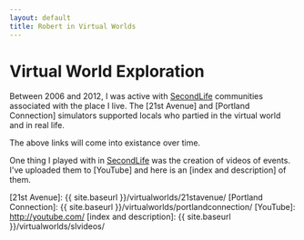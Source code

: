 ```yaml
---
layout: default
title: Robert in Virtual Worlds
---
```

# Virtual World Exploration

Between 2006 and 2012, I was active with [SecondLife] communities
associated with the place I live.
The [21st Avenue] and [Portland Connection] simulators supported
locals who partied in the virtual world and in real life.

The above links will come into existance over time.

One thing I played with in [SecondLife] was the creation of videos
of events. I've uploaded them to [YouTube] and here is an
[index and description] of them.

[SecondLife]: http://secondlife.com/
[21st Avenue]: {{ site.baseurl }}/virtualworlds/21stavenue/
[Portland Connection]: {{ site.baseurl }}/virtualworlds/portlandconnection/
[YouTube]: http://youtube.com/
[index and description]: {{ site.baseurl }}/virtualworlds/slvideos/

<!-- vim: shiftwidth=2 tabstop=2 autoindent expandtab
-->
